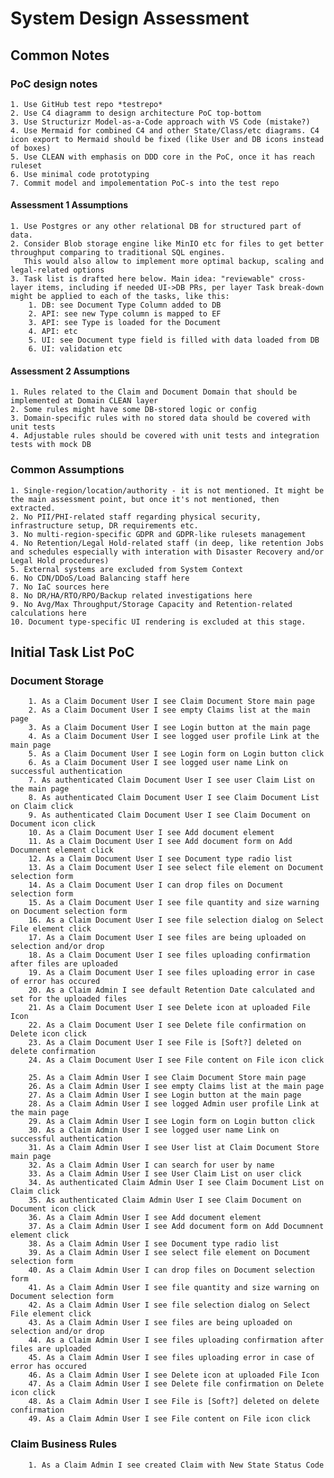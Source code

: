 # System Design Assessment

## Common Notes

### PoC design notes
    1. Use GitHub test repo *testrepo*
    2. Use C4 diagramm to design architecture PoC top-bottom
    3. Use Structurizr Model-as-a-Code approach with VS Code (mistake?)
    4. Use Mermaid for combined C4 and other State/Class/etc diagrams. C4 icon export to Mermaid should be fixed (like User and DB icons instead of boxes)
    5. Use CLEAN with emphasis on DDD core in the PoC, once it has reach ruleset
    6. Use minimal code prototyping
    7. Commit model and impolementation PoC-s into the test repo

#### Assessment 1 Assumptions
    1. Use Postgres or any other relational DB for structured part of data.
    2. Consider Blob storage engine like MinIO etc for files to get better throughput comparing to traditional SQL engines. 
       This would also allow to implement more optimal backup, scaling and legal-related options
    3. Task list is drafted here below. Main idea: "reviewable" cross-layer items, including if needed UI->DB PRs, per layer Task break-down might be applied to each of the tasks, like this:
        1. DB: see Document Type Column added to DB
        2. API: see new Type column is mapped to EF
        3. API: see Type is loaded for the Document
        4. API: etc
        5. UI: see Document type field is filled with data loaded from DB
        6. UI: validation etc

#### Assessment 2 Assumptions
    1. Rules related to the Claim and Document Domain that should be implemented at Domain CLEAN layer
    2. Some rules might have some DB-stored logic or config
    3. Domain-specific rules with no stored data should be covered with unit tests
    4. Adjustable rules should be covered with unit tests and integration tests with mock DB

### Common Assumptions
    1. Single-region/location/authority - it is not mentioned. It might be the main assessment point, but once it's not mentioned, then extracted.
    2. No PII/PHI-related staff regarding physical security, infrastructure setup, DR requirements etc.
    3. No multi-region-specific GDPR and GDPR-like rulesets management
    4. No Retention/Legal Hold-related staff (in deep, like retention Jobs and schedules especially with interation with Disaster Recovery and/or Legal Hold procedures)
    5. External systems are excluded from System Context
    6. No CDN/DDoS/Load Balancing staff here
    7. No IaC sources here
    8. No DR/HA/RTO/RPO/Backup related investigations here
    9. No Avg/Max Throughput/Storage Capacity and Retention-related calculations here
    10. Document type-specific UI rendering is excluded at this stage.


## Initial Task List PoC
### Document Storage
        1. As a Claim Document User I see Claim Document Store main page
        2. As a Claim Document User I see empty Claims list at the main page
        3. As a Claim Document User I see Login button at the main page
        4. As a Claim Document User I see logged user profile Link at the main page
        5. As a Claim Document User I see Login form on Login button click
        6. As a Claim Document User I see logged user name Link on successful authentication
        7. As authenticated Claim Document User I see user Claim List on the main page
        8. As authenticated Claim Document User I see Claim Document List on Claim click
        9. As authenticated Claim Document User I see Claim Document on Document icon click
        10. As a Claim Document User I see Add document element
        11. As a Claim Document User I see Add document form on Add Documnent element click
        12. As a Claim Document User I see Document type radio list
        13. As a Claim Document User I see select file element on Document selection form
        14. As a Claim Document User I can drop files on Document selection form
        15. As a Claim Document User I see file quantity and size warning on Document selection form
        16. As a Claim Document User I see file selection dialog on Select File element click
        17. As a Claim Document User I see files are being uploaded on selection and/or drop
        18. As a Claim Document User I see files uploading confirmation after files are uploaded
        19. As a Claim Document User I see files uploading error in case of error has occured
        20. As a Claim Admin I see default Retention Date calculated and set for the uploaded files
        21. As a Claim Document User I see Delete icon at uploaded File Icon
        22. As a Claim Document User I see Delete file confirmation on Delete icon click
        23. As a Claim Document User I see File is [Soft?] deleted on delete confirmation
        24. As a Claim Document User I see File content on File icon click

        25. As a Claim Admin User I see Claim Document Store main page
        26. As a Claim Admin User I see empty Claims list at the main page
        27. As a Claim Admin User I see Login button at the main page
        28. As a Claim Admin User I see logged Admin user profile Link at the main page
        29. As a Claim Admin User I see Login form on Login button click
        30. As a Claim Admin User I see logged user name Link on successful authentication
        31. As a Claim Admin User I see User list at Claim Document Store main page
        32. As a Claim Admin User I can search for user by name
        33. As a Claim Admin User I see User Claim List on user click
        34. As authenticated Claim Admin User I see Claim Document List on Claim click
        35. As authenticated Claim Admin User I see Claim Document on Document icon click
        36. As a Claim Admin User I see Add document element
        37. As a Claim Admin User I see Add document form on Add Documnent element click
        38. As a Claim Admin User I see Document type radio list
        39. As a Claim Admin User I see select file element on Document selection form
        40. As a Claim Admin User I can drop files on Document selection form
        41. As a Claim Admin User I see file quantity and size warning on Document selection form
        42. As a Claim Admin User I see file selection dialog on Select File element click
        43. As a Claim Admin User I see files are being uploaded on selection and/or drop
        44. As a Claim Admin User I see files uploading confirmation after files are uploaded
        45. As a Claim Admin User I see files uploading error in case of error has occured
        46. As a Claim Admin User I see Delete icon at uploaded File Icon
        47. As a Claim Admin User I see Delete file confirmation on Delete icon click
        48. As a Claim Admin User I see File is [Soft?] deleted on delete confirmation
        49. As a Claim Admin User I see File content on File icon click

### Claim Business Rules
        1. As a Claim Admin I see created Claim with New State Status Code
    